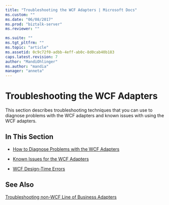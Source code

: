 ```yaml
---
title: "Troubleshooting the WCF Adapters | Microsoft Docs"
ms.custom: ""
ms.date: "06/08/2017"
ms.prod: "biztalk-server"
ms.reviewer: ""

ms.suite: ""
ms.tgt_pltfrm: ""
ms.topic: "article"
ms.assetid: 0c9c72f0-adbb-4eff-ab0c-8d0cab40b183
caps.latest.revision: 7
author: "MandiOhlinger"
ms.author: "mandia"
manager: "anneta"
---
```

# Troubleshooting the WCF Adapters
This section describes troubleshooting techniques that you can use to diagnose problems with the WCF adapters and known issues with using the WCF adapters.  
  
## In This Section  
  
-   [How to Diagnose Problems with the WCF Adapters](../core/how-to-diagnose-problems-with-the-wcf-adapters.md)  
  
-   [Known Issues for the WCF Adapters](../core/known-issues-for-the-wcf-adapters.md)  
  
-   [WCF Design-Time Errors](../core/troubleshooting-the-wcf-adapters.md)  
  
## See Also  
 [Troubleshooting non-WCF Line of Business Adapters](../core/troubleshooting-non-wcf-line-of-business-adapters.md)